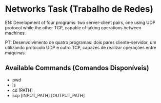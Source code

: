 # Networks Task (Trabalho de Redes)

EN: Development of four programs: two server-client pairs, one using UDP protocol while the other TCP, capable of taking operations between machines.

PT: Desenvolvimento de quatro programas: dois pares cliente-servidor, um utilizando protocolo UDP e outro TCP, capazes de realizar operações entre máquinas.

## Available Commands (Comandos Disponíveis)

- pwd
- ls
- cd [PATH]
- scp [INPUT_PATH] [OUTPUT_PATH]
